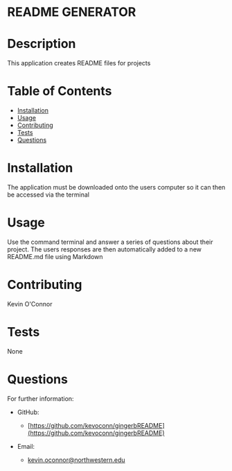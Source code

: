 # README GENERATOR
  
  # Description 
  This application creates README files for projects
  # Table of Contents 
  * [Installation](#installation)
  * [Usage](#usage)
  * [Contributing](#contributing)
  * [Tests](#tests)
  * [Questions](#questions)
  # Installation 
  The application must be downloaded onto the users computer so it can then be accessed via the terminal
  # Usage 
  Use the command terminal and answer a series of questions about their project.  The users responses are then automatically added to a new README.md file using Markdown
  # Contributing 
 Kevin O'Connor
  # Tests 
  None
  # Questions 
  For further information:
 
  * GitHub:
    * [https://github.com/kevoconn/gingerbREADME](https://github.com/kevoconn/gingerbREADME)
 
  * Email:
    * kevin.oconnor@northwestern.edu